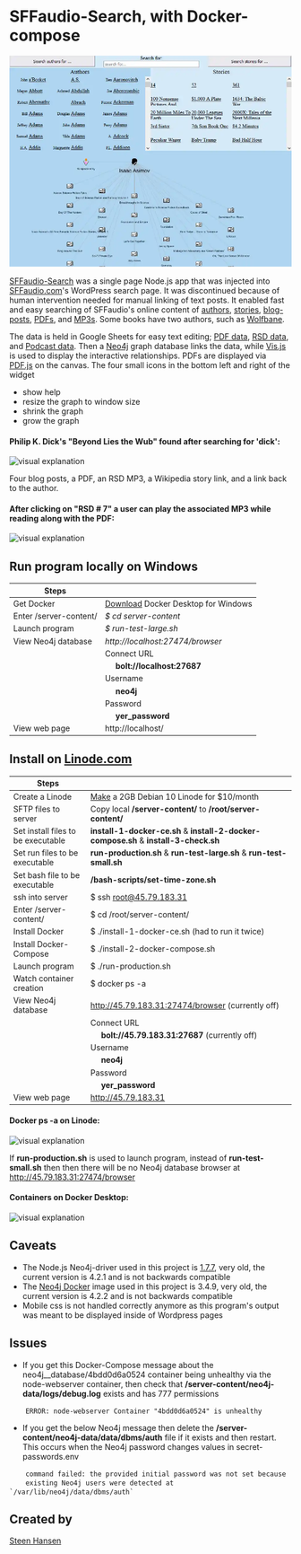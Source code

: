 

  
  

<a name='s'></a> 
# SFFaudio-Search, with Docker-compose

<a name='readme-start'></a> 
<a name='s'></a> 

<img src="./tall-search.webp" width="800">


[SFFaudio-Search](http://45.79.183.31) was a single page Node.js app that was injected into [SFFaudio.com](https://www.sffaudio.com/)'s WordPress search page. It was discontinued because of human intervention needed for manual linking of text posts. It enabled fast and easy searching of SFFaudio's online content of [authors](http://45.79.183.31/?author=larry-niven), [stories](http://45.79.183.31/?book=beyond-lies-the-wub&author=philip-k-dick), [blog-posts](http://45.79.183.31/?book=beyond-lies-the-wub&author=philip-k-dick&view=post_book&choice=4), [PDFs](http://45.79.183.31/?book=beyond-lies-the-wub&author=philip-k-dick&view=pdf&choice=1), and [MP3s](http://45.79.183.31/?book=beyond-lies-the-wub&author=philip-k-dick&view=rsd&choice=1). Some books have two authors, such as [Wolfbane](http://45.79.183.31/?book=wolfbane&author=frederikpohl,cm-kornbluth).

  
The data is held in Google Sheets for easy text editing; [PDF data](https://docs.google.com/spreadsheets/d/1sbQ8NR7hvcm4EjSlyhmte0rYtI_G3vnc1o5KLPAW2lc/),
 [RSD data](https://docs.google.com/spreadsheets/d/1VFMgWy6wmTkFIpeNW-NkZdWmpz5iZcuULgMpjn8_QgU/), and 
 [Podcast data](https://docs.google.com/spreadsheets/d/1cWtA1AaY83cBuU_6vt64adDeR-dfT-X1U5VgvCRVMAg/). Then a [Neo4j](https://neo4j.com/) graph database links the data, while [Vis.js](http://visjs.org/) is used to display the interactive relationships. PDFs are displayed via [PDF.js](https://github.com/mozilla/pdf.js) on the canvas. The four small icons in the bottom left and right of the widget

- show help
- resize the graph to window size
- shrink the graph
- grow the graph
  

#### Philip K. Dick's "Beyond Lies the Wub" found after searching for 'dick':

![visual explanation](https://github.com/steenhansen/sffaudio-search/blob/master/beyond-the-wub-book.png)

Four blog posts, a PDF, an RSD MP3, a Wikipedia story link, and a link back to the author.

#### After clicking on "RSD # 7" a user can play the associated MP3 while reading along with the PDF:

![visual explanation](https://github.com/steenhansen/sffaudio-search/blob/master/beyond-the-wub-rsd.png)


## Run program locally on Windows


 

Steps | &nbsp;
------------ | -------------
Get Docker | [Download](https://hub.docker.com/editions/community/docker-ce-desktop-windows/) Docker Desktop for Windows
Enter /server-content/ | *$ cd server-content*
Launch program | *$ run-test-large&period;sh*
View Neo4j database | *http://localhost:27474/browser*
&nbsp; | Connect URL
&nbsp; |   &nbsp;&nbsp;&nbsp;&nbsp;    **bolt://localhost:27687**
&nbsp; | Username
&nbsp; |   &nbsp;&nbsp;&nbsp;&nbsp;    **neo4j**
&nbsp; | Password
&nbsp; |   &nbsp;&nbsp;&nbsp;&nbsp;    **yer_password**
View web page | http://localhost/ 


  
## Install on [Linode.com](https://www.linode.com/)


Steps | &nbsp;
------------ | -------------
Create a Linode | [Make](https://cloud.linode.com/linodes/create) a 2GB Debian 10 Linode for $10/month
SFTP files to server | Copy local **/server-content/** to **/root/server-content/**
Set install files to be executable | **install-1-docker-ce&period;sh** & **install-2-docker-compose&period;sh** & **install-3-check&period;sh**
Set run files to be executable | **run-production&period;sh** & **run-test-large&period;sh** & **run-test-small&period;sh**
Set bash file to be executable | **/bash-scripts/set-time-zone&period;sh**
ssh into server | $ ssh root@45.79.183.31
Enter /server-content/ | $ cd /root/server-content/
Install Docker | $ ./install-1-docker-ce.sh (had to run it twice)
Install Docker-Compose | $ ./install-2-docker-compose.sh
Launch program | $ ./run-production.sh
Watch container creation | $ docker ps -a
View Neo4j database | http://45.79.183.31:27474/browser (currently off)
&nbsp; | Connect URL
&nbsp; |   &nbsp;&nbsp;&nbsp;&nbsp;    **bolt://45.79.183.31:27687** (currently off)
&nbsp; | Username
&nbsp; |   &nbsp;&nbsp;&nbsp;&nbsp;    **neo4j**
&nbsp; | Password
&nbsp; |   &nbsp;&nbsp;&nbsp;&nbsp;    **yer_password**
View web page | http://45.79.183.31


#### Docker ps -a on Linode:
![visual explanation](https://github.com/steenhansen/sffaudio-search/blob/master/docker-ps-a.png)


If **run-production&period;sh** is used to launch program, instead of **run-test-small&period;sh** then then there will be no Neo4j database browser at http://45.79.183.31:27474/browser


		
#### Containers on Docker Desktop:
![visual explanation](https://github.com/steenhansen/sffaudio-search/blob/master/docker-compose.png)


## Caveats
- The Node.js Neo4j-driver used in this project is [1.7.7](https://www.npmjs.com/package/neo4j-driver/v/1.7.7), very old, the current version is 4.2.1 and is not backwards compatible
- The [Neo4j Docker](https://hub.docker.com/_/neo4j) image used in this project is 3.4.9, very old, the current version is 4.2.2 and is not backwards compatible
- Mobile css is not handled correctly anymore as this program's output was meant to be displayed inside of Wordpress pages

## Issues  
- If you get this Docker-Compose message about the neo4j__database/4bdd0d6a0524 container being unhealthy via the node-webserver container, then check that **/server-content/neo4j-data/logs/debug.log** exists and has 777 permissions
  
```
    ERROR: node-webserver Container "4bdd0d6a0524" is unhealthy
```


- If you get the below Neo4j message then delete the **/server-content/neo4j-data/data/dbms/auth** file if it exists and then restart. This occurs when the Neo4j password changes values in secret-passwords.env 

```
    command failed: the provided initial password was not set because
    existing Neo4j users were detected at `/var/lib/neo4j/data/dbms/auth`
```


## Created by


[Steen Hansen](https://github.com/steenhansen)
